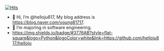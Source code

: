 [![Hits](https://hits.seeyoufarm.com/api/count/incr/badge.svg?url=https%3A%2F%2Fgithub.com%2Fhelloju817&count_bg=%239695F4&title_bg=%231D00FF&icon=lastpass.svg&icon_color=%23E7E7E7&title=VISIT&edge_flat=true)](https://hits.seeyoufarm.com)

- 👋 Hi, I’m @helloju817, My blog address is https://blog.naver.com/young81717. 
- 👀 I’m majoring in software engineering.
- https://img.shields.io/badge/#3776AB?style=flat-square&logo=Python&logoColor=white&link=https://github.com/helloju817/helloju

<!---
helloju817/helloju817 is a ✨ special ✨ repository because its `README.md` (this file) appears on your GitHub profile.
You can click the Preview link to take a look at your changes.
--->
